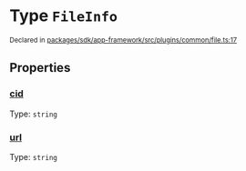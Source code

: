 # Type `FileInfo`
<sub>Declared in [packages/sdk/app-framework/src/plugins/common/file.ts:17](https://github.com/dxos/dxos/blob/4cb70f94e/packages/sdk/app-framework/src/plugins/common/file.ts#L17)</sub>




## Properties
### [cid](https://github.com/dxos/dxos/blob/4cb70f94e/packages/sdk/app-framework/src/plugins/common/file.ts#L19)
Type: <code>string</code>




### [url](https://github.com/dxos/dxos/blob/4cb70f94e/packages/sdk/app-framework/src/plugins/common/file.ts#L18)
Type: <code>string</code>





